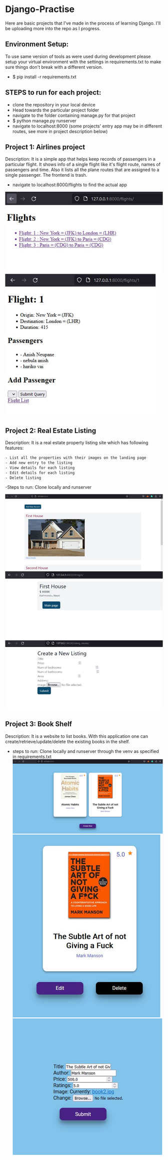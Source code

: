 # Django-Practise

Here are basic projects that I've made in the process of learning Django. I'll be uploading more into the repo as I progress.
## Environment Setup:
  To use same version of tools as were used during development please setup your virtual environment with the settings in requirements.txt to make sure things don't break with a different version.
  - $ pip install -r requirements.txt    
   
## STEPS to run for each project:
  - clone the repository in your local device
  - Head towards the particular project folder
  - navigate to the folder containing manage.py for that project
  - $ python manage.py runserver
  - navigate to localhost:8000
  (some projects' entry app may be in different routes, see more in project description below)
  
## Project 1: Airlines project
Description: It is a simple app that helps keep records of passengers in a particular flight. It shows info of a single flight like it's flight route, names of passengers and time. Also it lists all the plane routes that are assigned to a single passenger. The frontend is trash.
  - navigate to localhost:8000/flights to find the actual app

![airlines](https://github.com/NebulaAnish/Django-Practise/blob/main/images/airlines_1.JPG)
![airlines](https://github.com/NebulaAnish/Django-Practise/blob/main/images/airlines_2.JPG)

## Project 2: Real Estate Listing

  Description: It is a real estate property listing site which has following features:
  
    - List all the properties with their images on the landing page
    - Add new entry to the listing
    - View details for each listing
    - Edit details for each listing
    - Delete listing
  -Steps to run: Clone locally and runserver

![real estate](https://github.com/NebulaAnish/Django-Practise/blob/main/images/real_estate_1.JPG)
![real estate](https://github.com/NebulaAnish/Django-Practise/blob/main/images/real_estate_2.JPG)
![real estate](https://github.com/NebulaAnish/Django-Practise/blob/main/images/real_estate_3.JPG)

## Project 3: Book Shelf 
  Description: It is a website to list books. With this application one can create/retrieve/update/delete the existing books in the shelf.

  - steps to run: Clone locally and runserver through the venv as specified in requirements.txt
![Book](https://github.com/NebulaAnish/Django-Practise/blob/main/images/book_1.JPG)
![Book](https://github.com/NebulaAnish/Django-Practise/blob/main/images/book_2.JPG)
![Book](https://github.com/NebulaAnish/Django-Practise/blob/main/images/book_3.JPG)